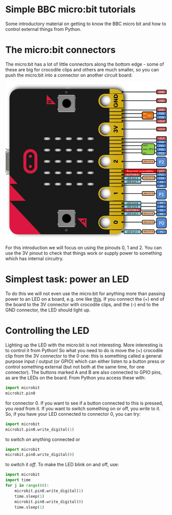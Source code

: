 # Simple BBC micro:bit tutorials

Some introductory material on getting to know the BBC micro bit and
how to control external things from Python.

# The micro:bit connectors

The micro:bit has a lot of little connectors along the bottom edge -
some of these are big for crocodile clips and others are much smaller,
so you can push the micro:bit into a connector on another circuit
board:

![micro:bit pinout](./images/pinout.png)

For this introduction we will focus on using the pinouts 0, 1
and 2. You can use the 3V pinout to check that things work or supply
power to something which has internal circuitry.

# Simplest task: power an LED

To do this we will not even use the micro:bit for anything more than
passing power to an LED on a board, e.g. one like
[this](https://thepihut.com/collections/micro-bit-accessories/products/play-board-extras). If
you connect the (+) end of the board to the 3V connector with
crocodile clips, and the (-) end to the GND connector, the LED should
light up.

# Controlling the LED

Lighting up the LED with the micro:bit is not interesting. More
interesting is to control it from Python! So what you need to do is
move the (+) crocodile clip from the 3V connector to the 0 one: this
is something called a general purpose input / output (or GPIO) which
can either listen to a button press or control something external (but
not both at the same time, for one connector). The buttons marked A
and B are also connected to GPIO pins, as are the LEDs on the
board. From Python you access these with:

```python
import microbit
microbit.pin0
```

for connector 0. If you want to see if a button connected to this is
pressed, you _read_ from it. If you want to switch something on or
off, you _write_ to it. So, if you have your LED connected to
connector 0, you can try:

```python
import microbit
microbit.pin0.write_digital(1)
```

to switch _on_ anything connected or

```python
import microbit
microbit.pin0.write_digital(0)
```

to switch it _off_. To make the LED blink on and off, use:

```python
import microbit
import time
for j in range(60):
    microbit.pin0.write_digital(1)
    time.sleep(1)
    microbit.pin0.write_digital(0)
    time.sleep(1)
```
